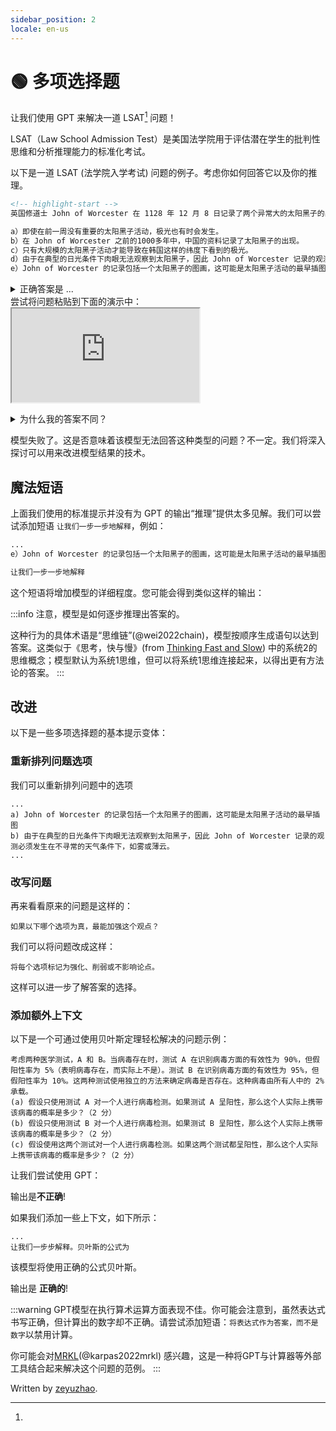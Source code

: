 ```yaml
---
sidebar_position: 2
locale: en-us
---
```


# 🟢 多项选择题

让我们使用 GPT 来解决一道 LSAT[^1] 问题！

[^1]: 
LSAT（Law School Admission Test）是美国法学院用于评估潜在学生的批判性思维和分析推理能力的标准化考试。

以下是一道 LSAT (法学院入学考试) 问题的例子。考虑你如何回答它以及你的推理。

```md
<!-- highlight-start -->
英国修道士 John of Worcester 在 1128 年 12 月 8 日记录了两个异常大的太阳黑子的出现。五天后，韩国南部观察到了一个明亮的极光。太阳黑子活动通常在平均五天的时间段之后，极光出现。因此，韩国的观测有助于证实 John of Worcester 的观测。以下哪项是正确的，如果是正确的，最能加强这个观点？

a）即使在前一周没有重要的太阳黑子活动，极光也有时会发生。
b）在 John of Worcester 之前的1000多年中，中国的资料记录了太阳黑子的出现。
c）只有大规模的太阳黑子活动才能导致在韩国这样的纬度下看到的极光。
d）由于在典型的日光条件下肉眼无法观察到太阳黑子，因此 John of Worcester 记录的观测必须发生在不寻常的天气条件下，如雾或薄云。
e）John of Worcester 的记录包括一个太阳黑子的图画，这可能是太阳黑子活动的最早插图。
```

<details>
<summary>正确答案是 ...</summary>
c）只有大规模的太阳黑子活动才能导致在韩国这样的纬度下看到的极光。
</details>
尝试将问题粘贴到下面的演示中：

<iframe
    src="http://embed.learnprompting.org/embed?config=eyJib3hSb3dzIjoyNSwidG9wUCI6MSwidGVtcGVyYXR1cmUiOjAuNywibWF4VG9rZW5zIjoyNTYsIm91dHB1dCI6IiIsInByb21wdCI6IiIsIm1vZGVsIjoiZ3B0LTQiLCJ1bmRlZmluZWQiOiIxIn0%3D"
    style={{width:"100%", height:"1250px", border:"0", borderRadius:"4px", overflow:"hidden"}}
    sandbox="allow-forms allow-modals allow-popups allow-presentation allow-same-origin allow-scripts"
></iframe>
<p></p>
<details scheme='warning'>
<summary>为什么我的答案不同？</summary>
您的答案可能会因为以下原因而不同：

1）基础模型 GPT-3 的更新
2）文本生成过程中的随机性。我们可以通过将 <a href="https://beta.openai.com/docs/api-reference/completions/create#completions/create-temperature">temperature</a> 设置为 0 来使输出更加一致。

</details>

模型失败了。这是否意味着该模型无法回答这种类型的问题？不一定。我们将深入探讨可以用来改进模型结果的技术。

## 魔法短语
上面我们使用的标准提示并没有为 GPT 的输出“推理”提供太多见解。我们可以尝试添加短语 `让我们一步一步地解释`，例如：

```markdown
...
e）John of Worcester 的记录包括一个太阳黑子的图画，这可能是太阳黑子活动的最早插图。

让我们一步一步地解释
```

这个短语将增加模型的详细程度。您可能会得到类似这样的输出：

<div trydyno-embed="" openai-model="text-davinci-003" initial-prompt="英国修道士 John of Worcester 在 1128 年 12 月 8 日记录了两个异常大的太阳黑子的出现。五天后，韩国南部观察到了一个明亮的极光。太阳黑子活动通常在平均五天的时间段之后，极光出现。因此，韩国的观测有助于证实 John of Worcester 的观测。以下哪项是正确的，如果是正确的，最能加强这个观点？
a）即使在前一周没有重要的太阳黑子活动，极光也有时会发生。
b）在 John of Worcester 之前的1000多年中，中国的资料记录了太阳黑子的出现。
c）只有大规模的太阳黑子活动才能导致在韩国这样的纬度下看到的极光。
d）由于在典型的日光条件下肉眼无法观察到太阳黑子，因此 John of Worcester 记录的观测必须发生在不寻常的天气条件下，如雾或薄云。
e）John of Worcester 的记录包括一个太阳黑子的图画，这可能是太阳黑子活动的最早插图。让我们一步一步地解释" initial-response="A）此选项是不正确的。这个答案并没有加强观点，因为它提出了极光的另一种解释。
B）此选项是不正确的。这个答案并没有加强观点，因为它与太阳黑子活动和极光观测之间的联系无关。
C）此选项是正确的。这个答案通过表明 John of Worcester 记录的太阳黑子活动是观测到的五天后在韩国看到的极光的原因，从而加强了观点。
D）此选项是不正确的。这个答案并没有加强观点，因为它与太阳黑子活动和极光观测之间的联系无关。
E) 此选项是不正确的。这个答案与太阳黑子活动和极光的关系无关。正确答案是C) 只有重度太阳黑子活动才能导致在韩国这样低的纬度上可见的极光。" max-tokens="256" box-rows="10" model-temp="0" top-p="1" padding='1'></div>

<p></p>

:::info
注意，模型是如何逐步推理出答案的。

这种行为的具体术语是“思维链”(@wei2022chain)，模型按顺序生成语句以达到答案。这类似于《思考，快与慢》(from [Thinking Fast and Slow](https://en.wikipedia.org/wiki/Thinking,_Fast_and_Slow)) 中的系统2的思维概念；模型默认为系统1思维，但可以将系统1思维连接起来，以得出更有方法论的答案。
:::

## 改进

以下是一些多项选择题的基本提示变体：

### 重新排列问题选项

我们可以重新排列问题中的选项

```
...
a) John of Worcester 的记录包括一个太阳黑子的图画，这可能是太阳黑子活动的最早插图
b) 由于在典型的日光条件下肉眼无法观察到太阳黑子，因此 John of Worcester 记录的观测必须发生在不寻常的天气条件下，如雾或薄云。
...
```

<div trydyno-embed="" openai-model="text-davinci-003" initial-prompt="英国修道士 John of Worcester 在 1128 年 12 月 8 日记录了两个异常大的太阳黑子的出现。五天后，韩国南部观察到了一个明亮的极光。太阳黑子活动通常在平均五天的时间段之后，极光出现。因此，韩国的观测有助于证实 John of Worcester 的观测。以下哪项是正确的，如果是正确的，最能加强这个观点？
a）John of Worcester 的记录包括一个太阳黑子的图画，这可能是太阳黑子活动的最早插图。
b）由于在典型的日光条件下肉眼无法观察到太阳黑子，因此 John of Worcester 记录的观测必须发生在不寻常的天气条件下，如雾或薄云。
c）即使在前一周没有重要的太阳黑子活动，极光也有时会发生。
d）在 John of Worcester 之前的1000多年中，中国的资料记录了太阳黑子的出现。
e）只有大规模的太阳黑子活动才能导致在韩国这样的纬度下看到的极光。让我们一步一步地解释" initial-response="A) 削弱 - 该选项削弱了观点，因为它暗示极光并不一定需要由太阳黑子活动引起，而这正是作者试图阐述的观点。B) 不影响 - 该选项对论点没有影响，因为它与太阳黑子和极光出现之间的联系无关。C) 增强 - 该选项增强了论点，因为它表明在韩国观察到极光的唯一方法是如果有大规模的太阳黑子活动，而这就是约翰·沃斯特的发现。D) 削弱 - 该选项削弱了观点，因为它暗示约翰·沃斯特观察太阳黑子的条件可能不可靠，这可能会对他的发现的准确性产生怀疑。E) 不影响 - 该选项对论点没有影响，因为它与太阳黑子和极光出现之间的联系无关。" max-tokens="256" box-rows="10" model-temp="0" top-p="1" padding='1'></div>

### 改写问题


再来看看原来的问题是这样的：
```
如果以下哪个选项为真，最能加强这个观点？
```

我们可以将问题改成这样：
```
将每个选项标记为强化、削弱或不影响论点。
```
这样可以进一步了解答案的选择。


<div trydyno-embed="" openai-model="text-davinci-003" initial-prompt="英国修道士 John of Worcester 在 1128 年 12 月 8 日记录了两个异常大的太阳黑子的出现。五天后，韩国南部观察到了一个明亮的极光。太阳黑子活动通常在平均五天的时间段之后，极光出现。因此，韩国的观测有助于证实 John of Worcester 的观测。以下哪项是正确的，如果是正确的，最能加强这个观点？
a）即使在前一周没有重要的太阳黑子活动，极光也有时会发生。
b）在 John of Worcester 之前的1000多年中，中国的资料记录了太阳黑子的出现。
c）只有大规模的太阳黑子活动才能导致在韩国这样的纬度下看到的极光。
d）由于在典型的日光条件下肉眼无法观察到太阳黑子，因此 John of Worcester 记录的观测必须发生在不寻常的天气条件下，如雾或薄云。
e）John of Worcester 的记录包括一个太阳黑子的图画，这可能是太阳黑子活动的最早插图。
将每个选项标识为加强、削弱或不影响论点，并一步一步解释。" initial-response="A) 削弱 - 该选项削弱了观点，因为它暗示极光并不一定需要由太阳黑子活动引起，而这正是作者试图阐述的观点。B) 不影响 - 该选项对论点没有影响，因为它与太阳黑子和极光出现之间的联系无关。C) 增强 - 该选项增强了论点，因为它表明在韩国观察到极光的唯一方法是如果有大规模的太阳黑子活动，而这就是约翰·沃斯特的发现。D) 削弱 - 该选项削弱了观点，因为它暗示约翰·沃斯特观察太阳黑子的条件可能不可靠，这可能会对他的发现的准确性产生怀疑。E) 不影响 - 该选项对论点没有影响，因为它与太阳黑子和极光出现之间的联系无关。" max-tokens="256" box-rows="10" model-temp="0" top-p="1" padding='1'></div>

### 添加额外上下文

以下是一个可通过使用贝叶斯定理轻松解决的问题示例：

```
考虑两种医学测试，A 和 B。当病毒存在时，测试 A 在识别病毒方面的有效性为 90%，但假阳性率为 5%（表明病毒存在，而实际上不是）。测试 B 在识别病毒方面的有效性为 95%，但假阳性率为 10%。这两种测试使用独立的方法来确定病毒是否存在。这种病毒由所有人中的 2% 承载。
(a) 假设只使用测试 A 对一个人进行病毒检测。如果测试 A 呈阳性，那么这个人实际上携带该病毒的概率是多少？（2 分）
(b) 假设只使用测试 B 对一个人进行病毒检测。如果测试 B 呈阳性，那么这个人实际上携带该病毒的概率是多少？（2 分）
(c) 假设使用这两个测试对一个人进行病毒检测。如果这两个测试都呈阳性，那么这个人实际上携带该病毒的概率是多少？（2 分）
```

让我们尝试使用 GPT：

<div trydyno-embed="" openai-model="text-davinci-003" initial-prompt="考虑两种医学测试，A 和 B。当病毒存在时，测试 A 在识别病毒方面的有效性为 90%，但假阳性率为 5%（表明病毒存在，而实际上不是）。测试 B 在识别病毒方面的有效性为 95%，但假阳性率为 10%。这两种测试使用独立的方法来确定病毒是否存在。这种病毒由所有人中的 2% 承载。\n(a) 假设只使用测试 A 对一个人进行病毒检测。如果测试 A 呈阳性，那么这个人实际上携带该病毒的概率是多少？（2 分）\n(b) 假设只使用测试 B 对一个人进行病毒检测。如果测试 B 呈阳性，那么这个人实际上携带该病毒的概率是多少？（2 分）\n(c) 假设使用这两个测试对一个人进行病毒检测。如果这两个测试都呈阳性，那么这个人实际上携带该病毒的概率是多少？（2 分）" initial-response="(a) 如果测试A呈阳性，那么人确实携带病毒的概率是90%。\n\n(b) 如果测试B呈阳性，那么人确实携带病毒的概率为95%。\n\n (c) 如果两个测试结果都呈阳性，那么人确实携带病毒的概率为99.9%。" max-tokens="256" box-rows="10" model-temp="0" top-p="0"></div>

输出是**不正确**!

如果我们添加一些上下文，如下所示：

```
...
让我们一步步解释。贝叶斯的公式为
```
该模型将使用正确的公式贝叶斯。

<div trydyno-embed="" openai-model="text-davinci-003" initial-prompt="考虑两种医学测试，A 和 B。当病毒存在时，测试 A 在识别病毒方面的有效性为 90%，但假阳性率为 5%（表明病毒存在，而实际上不是）。测试 B 在识别病毒方面的有效性为 95%，但假阳性率为 10%。这两种测试使用独立的方法来确定病毒是否存在。这种病毒由所有人中的 2% 承载。\n(a) 假设只使用测试 A 对一个人进行病毒检测。如果测试 A 呈阳性，那么这个人实际上携带该病毒的概率是多少？（2 分）\n(b) 假设只使用测试 B 对一个人进行病毒检测。如果测试 B 呈阳性，那么这个人实际上携带该病毒的概率是多少？（2 分）\n(c) 假设使用这两个测试对一个人进行病毒检测。如果这两个测试都呈阳性，那么这个人实际上携带该病毒的概率是多少？（2 分）\n\n让我们一步一步解释，在答案中给出数值表达式，不要返回一个数字。贝叶斯公式为" initial-response="P(A|B) = P(B|A) * P(A) / P(B)\n\n\n(a) P(Virus|Test A Positive) = P(Test A Positive|Virus) * P(Virus) / P(Test A Positive) = (0.9 * 0.02) / (0.9 * 0.02 + 0.05 * 0.98)\n\n(b) P(Virus|Test B Positive) = P(Test B Positive|Virus) * P(Virus) / P(Test B Positive) = (0.95 * 0.02) / (0.95 * 0.02 + 0.1 * 0.98)\n\n(c) P(Virus|Test A Positive and Test B Positive) = P(Test A Positive and Test B Positive|Virus) * P(Virus) / P(Test A Positive and Test B Positive) = (0.9 * 0.95 * 0.02) / (0.9 * 0.95 * 0.02 + 0.05 * 0.1 * 0.98)" max-tokens="256" box-rows="10" model-temp="0" top-p="0"></div>

输出是 **正确的**!

:::warning
GPT模型在执行算术运算方面表现不佳。你可能会注意到，虽然表达式书写正确，但计算出的数字却不正确。请尝试添加短语：`将表达式作为答案，而不是数字`以禁用计算。

你可能会对[MRKL](https://learnprompting.org/docs/advanced_applications/mrkl)(@karpas2022mrkl) 感兴趣，这是一种将GPT与计算器等外部工具结合起来解决这个问题的范例。
:::

Written by [zeyuzhao](https://github.com/Zeyuzhao).